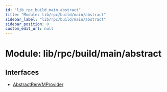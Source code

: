 ```yaml
---
id: "lib_rpc_build_main_abstract"
title: "Module: lib/rpc/build/main/abstract"
sidebar_label: "lib/rpc/build/main/abstract"
sidebar_position: 0
custom_edit_url: null
---
```


# Module: lib/rpc/build/main/abstract

## Interfaces

- [AbstractRenVMProvider](../interfaces/lib_rpc_build_main_abstract.abstractrenvmprovider.md)
